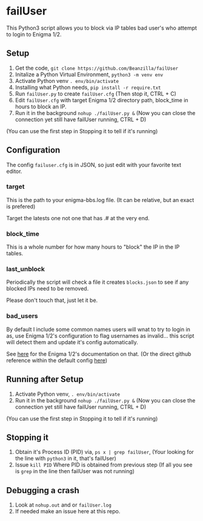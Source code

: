 # failUser

This Python3 script allows you to block via IP tables bad user's who attempt to login to Enigma 1/2.

## Setup

1. Get the code, `git clone https://github.com/Beanzilla/failUser`
2. Initalize a Python Virtual Environment, `python3 -m venv env`
3. Activate Python venv `. env/bin/activate`
4. Installing what Python needs, `pip install -r require.txt`
5. Run `failUser.py` to create `failUser.cfg` (Then stop it, CTRL + C)
6. Edit `failUser.cfg` with target Enigma 1/2 directory path, block_time in hours to block an IP.
7. Run it in the background `nohup ./failUser.py &` (Now you can close the connection yet still have failUser running, CTRL + D)

(You can use the first step in Stopping it to tell if it's running)

## Configuration

The config `failuser.cfg` is in JSON, so just edit with your favorite text editor.

### target

This is the path to your enigma-bbs.log file. (It can be relative, but an exact is prefered)

Target the latests one not one that has .# at the very end.

### block_time

This is a whole number for how many hours to "block" the IP in the IP tables.

### last_unblock

Periodically the script will check a file it creates `blocks.json` to see if any blocked IPs need to be removed.

Please don't touch that, just let it be.

### bad_users

By default I include some common names users will wnat to try to login in as, use Enigma 1/2's configuration to flag usernames as invalid... this script will detect them and update it's config automatically.

See [here](https://nuskooler.github.io/enigma-bbs/configuration/config-hjson.html) for the Enigma 1/2's documentation on that. (Or the direct github reference within the default config [here](https://github.com/NuSkooler/enigma-bbs/blob/master/core/config_default.js#L52))

## Running after Setup

1. Activate Python venv, `. env/bin/activate`
2. Run it in the background `nohup ./failUser.py &` (Now you can close the connection yet still have failUser running, CTRL + D)

(You can use the first step in Stopping it to tell if it's running) 

## Stopping it

1. Obtain it's Process ID (PID) via, `ps x | grep failUser`, (Your looking for the line with `python3` in it, that's failUser)
2. Issue `kill PID` Where PID is obtained from previous step (If all you see is `grep` in the line then failUser was not running)

## Debugging a crash

1. Look at `nohup.out` and or `failUser.log`
2. If needed make an issue here at this repo.
